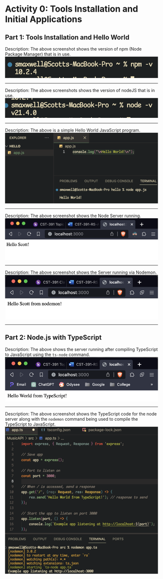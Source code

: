 # Activity 0: Tools Installation and Initial Applications

## Part 1: Tools Installation and Hello World

Description: The above screenshot shows the version of npm (Node Package Manager) that is in use.
![npm Version](screenshots/1.png)

----

Description: The above screenshots shows the version of nodeJS that is in use.
![node Version](screenshots/2.png)

----

Description: The above is a simple Hello World JavaScript program.
![](screenshots/3.png)


----

Description: The above screenshot shows the Node Server running.
![](screenshots/4.png)

----

Description: The above screenshot shows the Server running via Nodemon.
![](screenshots/5.png)

----

## Part 2: Node.js with TypeScript

Description: The above shows the server running after compiling TypeScript to JavaScript using the `ts-node` command.
![](screenshots/6.png)


----

Description: The above screenshot shows the TypeScript code for the node server along with the `nodemon` command being used to compile the TypeScript to JavaScript.
![](screenshots/7.png)




